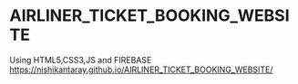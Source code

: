 # AIRLINER_TICKET_BOOKING_WEBSITE
Using HTML5,CSS3,JS and FIREBASE
https://nishikantaray.github.io/AIRLINER_TICKET_BOOKING_WEBSITE/
